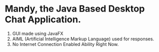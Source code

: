 # Mandy, the Java Based Desktop Chat Application. 

1. GUI made using JavaFX
2. AIML (Artificial Intelligence Markup Language) used for responses.
3. No Internet Connection Enabled Ability Right Now.
